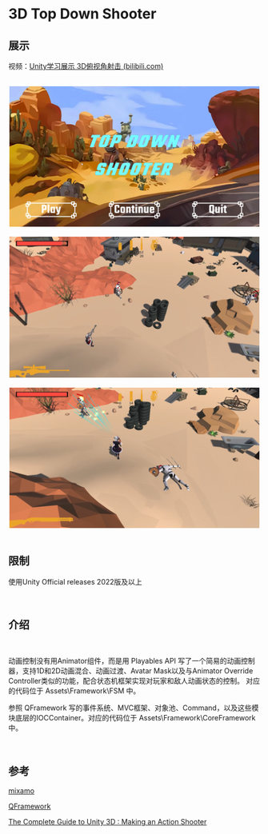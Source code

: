 # 3D Top Down Shooter

## 展示

视频：[Unity学习展示 3D俯视角射击 (bilibili.com)](https://www.bilibili.com/video/BV11fueewEKL/?vd_source=2645cb7b5e7db8e5651a17ba55365bd1)

<br>

<div align="center">
<img src=".\READMEAssets\MainMenu.png" alt="MainMenu" width="500" />
</div>

<br>

<div align="center">
<img src=".\READMEAssets\Playing_1.png" alt="Playing_1" width="500" />
</div>

<br>

<div align="center">
<img src=".\READMEAssets\Playing_2.png" alt="Playing_2" width="500" />
</div>

<br>

## 限制

使用Unity Official releases 2022版及以上

<br>

## 介绍

<br>

动画控制没有用Animator组件，而是用 Playables API 写了一个简易的动画控制器，支持1D和2D动画混合、动画过渡、Avatar Mask以及与Animator Override Controller类似的功能，配合状态机框架实现对玩家和敌人动画状态的控制。 对应的代码位于 Assets\Framework\FSM 中。

参照 QFramework 写的事件系统、MVC框架、对象池、Command，以及这些模块底层的IOCContainer。对应的代码位于 Assets\Framework\CoreFramework 中。

<br>

## 参考

[mixamo](https://www.mixamo.com/)

[QFramework](https://qframework.cn/qf)

[The Complete Guide to Unity 3D : Making an Action Shooter](https://www.udemy.com/course/3d-tds-alexdev/?couponCode=LEADERSALE24A)
